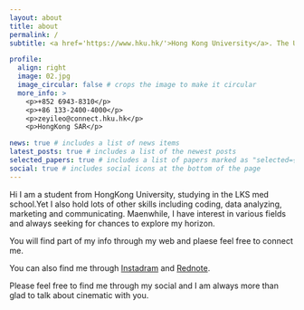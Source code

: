 ```yaml
---
layout: about
title: about
permalink: /
subtitle: <a href='https://www.hku.hk/'>Hong Kong University</a>. The University of Hong Kong, Pokfulam, Hong Kong

profile:
  align: right
  image: 02.jpg
  image_circular: false # crops the image to make it circular
  more_info: >
    <p>+852 6943-8310</p>
    <p>+86 133-2400-4000</p>
    <p>zeyileo@connect.hku.hk</p>
    <p>HongKong SAR</p>

news: true # includes a list of news items
latest_posts: true # includes a list of the newest posts
selected_papers: true # includes a list of papers marked as "selected={true}"
social: true # includes social icons at the bottom of the page
---
```


Hi I am a student from HongKong University, studying in the LKS med school.Yet I also hold lots of other skills including coding, data analyzing, marketing and communicating. Maenwhile, I have interest in various fields and always seeking for chances to explore my horizon.

You will find part of my info through my web and plaese feel free to connect me.

You can also find me through [Instadram](https://www.instagram.com/macleoos/) and [Rednote](https://www.xiaohongshu.com/user/profile/63c77e66000000002702b268？xsec_token=ABo4hYjWxVBRC0XngFtgOIqGuRHPPmmBA8bDqcqA6Pghc%3D&xsec_source=pc_search).

Please feel free to find me through my social and I am always more than glad to talk about cinematic with you.